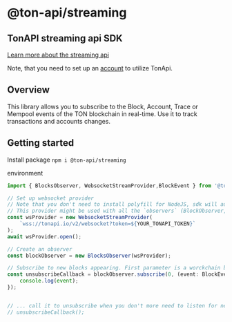 # @ton-api/streaming

## TonAPI streaming api SDK

[Learn more about the streaming api](https://docs.tonconsole.com/tonapi/streaming-api)

Note, that you need to set up an [account](https://tonconsole.com/) to utilize TonApi.

## Overview 
This library allows you to subscribe to the Block, Account, Trace or Mempool events of the TON blockchain in real-time.
Use it to track transactions and accounts changes. 

## Getting started
Install package `npm i @ton-api/streaming`

environment

```ts
import { BlocksObserver, WebsocketStreamProvider,BlockEvent } from '@ton-api/streaming';

// Set up websocket provider
// Note that you don't need to install polyfill for NodeJS, sdk will automatically use polyfill from 'ws' library if running in NodeJS environment
// This provider might be used with all the `observers` (BlockObserver, AccountsObserver, ...)
const wsProvider = new WebsocketStreamProvider(
    `wss://tonapi.io/v2/websocket?token=${YOUR_TONAPI_TOKEN}`
);
await wsProvider.open();

// Create an observer
const blockObserver = new BlocksObserver(wsProvider);

// Subscribe to new blocks appearing. First parameter is a worckchain blocks of which should be being tracked (0 for the basechain and -1 for the masterchain)
const unsubscribeCallback = blockObserver.subscribe(0, (event: BlockEvent) => {
    console.log(event);
});


// ... call it to unsubscribe when you don't more need to listen for new blocks
// unsubscribeCallback();

```


